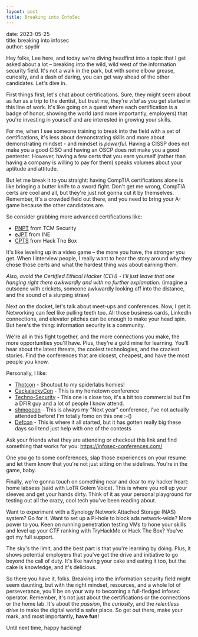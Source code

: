 ```yaml
---
layout: post
title: Breaking into InfoSec
---
```

date: 2023-05-25\
title: breaking into infosec\
author: spydir

Hey folks, Lee here, and today we're diving headfirst into a topic that I get asked about a lot – breaking into the wild, wild west of the information security field. It's not a walk in the park, but with some elbow grease, curiosity, and a dash of daring, you can get way ahead of the other candidates. Let's dive in.

First things first, let's chat about certifications. Sure, they might seem about as fun as a trip to the dentist, but trust me, they're _vital_ as you get started in this line of work. It's like going on a quest where each certification is a badge of honor, showing the world (and more importantly, employers) that you're investing in yourself and are interested in growing your skills. 

For me, when I see someone training to break into the field with a set of certifications, it's less about demonstrating skills and more about demonstrating mindset - and mindset is _powerful_. Having a CISSP does not make you a good CISO and having an OSCP does not make you a good pentester. However, having a few certs that you earn yourself (rather than having a company is willing to pay for them) speaks volumes about your aptitude and attitude. 

But let me break it to you straight: having CompTIA certifications alone is like bringing a butter knife to a sword fight. Don't get me wrong, CompTIA certs are cool and all, but they're just not gonna cut it by themselves. Remember, It's a crowded field out there, and you need to bring your A-game because the other candidates are. 

So consider grabbing more advanced certifications like: 
- [PNPT](https://certifications.tcm-sec.com/) from TCM Security 
- [eJPT](https://my.ine.com/certifications) from INE 
- [CPTS](https://academy.hackthebox.com/preview/certifications) from Hack The Box

It's like leveling up in a video game – the more you have, the stronger you get. When I interview people, I really want to hear the story around why they chose those certs and what the hardest thing was about earning them. 

_Also, avoid the Certified Ethical Hacker (CEH) - I’ll just leave that one hanging right there awkwardly and with no further explanation._ 
(imagine a cutscene with crickets, someone awkwardly looking off into the distance, and the sound of a slurping straw)

Next on the docket, let's talk about meet-ups and conferences. Now, I get it. Networking can feel like pulling teeth too. All those business cards, LinkedIn connections, and elevator pitches can be enough to make your head spin. But here's the thing: information security is a community. 

We're all in this fight together, and the more connections you make, the more opportunities you'll have. Plus, they're a gold mine for learning. You'll hear about the latest threats, the coolest technologies, and the craziest stories. Find the conferences that are closest, cheapest, and have the most people you know. 

Personally, I like: 

- [Thotcon](https://www.thotcon.org/)  - Shoutout to my spiderlabs homies!
- [CackalackyCon](https://cackalackycon.org/) - This is my hometown conference
- [Techno-Security](https://www.technosecurity.us/) - This one is close too, it's a bit too commercial but I'm a DFIR guy and a lot of people I know attend. 
- [shmoocon](https://www.shmoocon.org/) - This is always my "Next year" conference, I've not actually attended before! I'm totally fomo on this one :-()
- [Defcon](https://www.defcon.org) - This is where it all started, but it has gotten really big these days so I tend just help with one of the contests

Ask your friends what they are attending or checkout this link and find something that works for you: https://infosec-conferences.com/


One you go to some conferences, slap those experiences on your resume and let them know that you're not just sitting on the sidelines. You're in the game, baby.

Finally, we're gonna touch on something near and dear to my hacker heart: home labsess (said with LoTR Golem Voice). This is where you roll up your sleeves and get your hands dirty. Think of it as your personal playground for testing out all the crazy, cool tech you've been reading about. 

Want to experiment with a Synology Network Attached Storage (NAS) system? Go for it. Want to set up a Pi-hole to block ads network-wide? More power to you. Keen on running penetration testing VMs to hone your skills and level up your CTF ranking with TryHackMe or Hack The Box? You've got my full support. 

The sky's the limit, and the best part is that you're learning by doing. Plus, it shows potential employers that you've got the drive and initiative to go beyond the call of duty. It's like having your cake and eating it too, but the cake is knowledge, and it's delicious.

So there you have it, folks. Breaking into the information security field might seem daunting, but with the right mindset, resources, and a whole lot of perseverance, you'll be on your way to becoming a full-fledged infosec operator. Remember, it's not just about the certifications or the connections or the home lab. It's about the _passion_, the _curiosity_, and the _relentless drive_ to make the digital world a safer place. So get out there, make your mark, and most importantly, **have fun**! 

Until next time, happy hacking!

